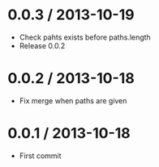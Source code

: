 
0.0.3 / 2013-10-19 
==================

 * Check pahts exists before paths.length
 * Release 0.0.2

0.0.2 / 2013-10-18 
==================

 * Fix merge when paths are given

0.0.1 / 2013-10-18 
==================

 * First commit
